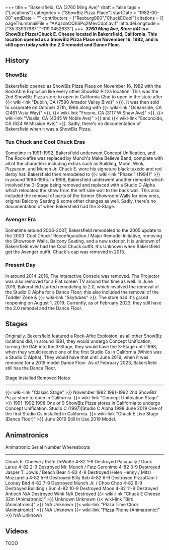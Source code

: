 +++
title = "Bakersfield, CA (3760 Ming Ave)"
draft = false
tags = ["Locations"]
categories = ["ShowBiz Pizza Place"]
startDate = "1982-00-00"
endDate = ""
contributors = ["Rexburg090","ChuckECool"]
citations = []
pageThumbnailFile = "AAqzobOQhSPq2MevCdpf.avif"
latitudeLongitude = ["35.33937987","-119.0452633"]
+++
‎
***3760 Ming Ave, Store #41* is a ShowBiz Pizza/Chuck E. Cheese located in Bakersfield, California.
This location opened as a ShowBiz Pizza Place on November 16, 1982, and is still open today with the 2.0 remodel and Dance Floor.**

## History

### ShowBiz

Bakersfield opened as ShowBiz Pizza Place on November 16, 1982 with the RockAfire Explosion like every other ShowBiz Pizza location. This was the 2nd ShowBiz Pizza store to open in California (2nd to open in the state after {{< wiki-link "Dublin, CA (7590 Amador Valley Blvd)" >}}). It was then sold to corporate on October 27th, 1986 along with {{< wiki-link "Oceanside, CA (2481 Vista Way)" >}}, {{< wiki-link "Fresno, CA (3117 W Shaw Ave)" >}}, {{< wiki-link "Visalia, CA (4345 W Noble Ave)" >}} and {{< wiki-link "Escondido, CA (624 W Mission Ave)" >}}.
Sadly, there's no documentation of Bakersfield when it was a ShowBiz Pizza.

### Tux Chuck and Cool Chuck Eras

Sometime in 1991-1992, Bakersfield underwent Concept Unification, and The Rock-afire was replaced by Munch's Make Believe Band, complete with all of the characters including extras such as Building, Moon, Wink, Pizzacam, and Munch Jr. Chuck E. wore his signature black tuxedo and red derby hat. Bakersfield then remodeled to {{< wiki-link "Phase 1 (1994)" >}} in around 1994-1995. In 1998, Bakersfield underwent another remodel which involved the 3-Stage being removed and replaced with a Studio C Alpha which relocated the show from the left side wall to the back wall. This also included the removal of parts of the former Showroom Walls for new ones, original Balcony Seating & some other changes as well.
Sadly, there's no documentation of when Bakersfield had the 3-Stage.

### Avenger Era

Sometime around 2006-2007, Bakersfield remodeled to the 2005 update to the 2003 'Cool Chuck' Reconfiguration / Major Remodel Initiative, removing the Showroom Walls, Balcony Seating, and a new exterior. It is unknown of Bakersfield ever had the Cool Chuck outfit.
It's Unknown when Bakersfield got the Avenger outfit. Chuck's cap was removed in 2013.

### Present Day

In around 2014-2016, The Interactive Console was removed. The Projector was also removed for a Flat screen TV around this time as well.
In June 2019, Bakersfield started remodeling to 2.0, which involved the removal of the Studio C Alpha for a Dance Floor; this also included the removal of the Toddler Zone & {{< wiki-link "Skytubes" >}}. The store had it's grand reopening on August 1, 2019. Currently, as of February 2023, they still have the 2.0 remodel and the Dance Floor.

## Stages

Originally, Bakersfield featured a Rock-Afire Explosion, as all other ShowBiz locations did, in around 1991, they would undergo Concept Unification, turning the RAE into the 3-Stage, they would have the 3-Stage until 1998, when they would receive one of the first Studio Cs in California (Which was a Studio C Alpha). They would have that until June 2019, when it was removed for a 2019 model Dance Floor. As of February 2023, Bakersfield still has the Dance Floor.

  Stage                                                      Installed       Removed        Notes
  ---------------------------------------------------------- --------------- -------------- -----------------------------------------------------------------------------
  {{< wiki-link "Classic Stage" >}}                      November 1982   1991-1992      2nd ShowBiz Pizza store to open in California.
  {{< wiki-link "Concept Unification Stage" >}}          1991-1992       1998           One of 9 ShowBiz Pizza stores in California to undergo Concept Unification.
  Studio C (1997)|Studio C Alpha                            1998            June 2019      One of the first Studio Cs installed in California.
  {{< wiki-link "Chuck E Live Stage (Dance Floor)" >}}   June 2019       Still In Use   2019 Model.

## Animatronics

  Animatronic                                                Serial Number   Whereabouts
  ---------------------------------------------------------- --------------- -------------
  Chuck E. Cheese / Rolfe DeWolfe                            4-82 1-9        Destroyed
  Pasqually / Dook Larue                                     4-82 2-9        Destroyed
  Mr. Munch / Fatz Geronimo                                  4-82 3-9        Destroyed
  Jasper T. Jowls / Beach Bear                               4-82 4-9        Destroyed
  Helen Henny / Mitzi Mozzarella                             4-82 5-9        Destroyed
  Billy Bob                                                  4-82 6-9        Destroyed
  PizzaCam / Looney Bird                                     4-82 7-9        Destroyed
  Munch Jr. / Choo Choo                                      4-82 8-9        Destroyed
  Building / Sun                                             4-82 10-9       Destroyed
  Moon                                                       4-82 11-9       Destroyed
  Antioch                                                    N/A             Destroyed
  Wink                                                       N/A             Destroyed
  {{< wiki-link "Chuck E Cheese 32m (Animatronic)" >}}   Unknown         Unknown
  {{< wiki-link "Bird (Animatronic)" >}}                 N/A             Unknown
  {{< wiki-link "Pizza Time Clock (Animatronic)" >}}     N/A             Unknown
  {{< wiki-link "Pizza Phone (Animatronic)" >}}          N/A             Unknown

## Videos

TODO
